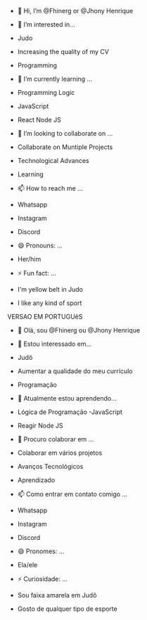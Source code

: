 - 👋 Hi, I’m @Fhinerg or @Jhony Henrique
  
- 👀 I’m interested in...
- Judo
- Increasing the quality of my CV
- Programming

- 🌱 I’m currently learning ...
- Programming Logic
- JavaScript
- React Node JS
  
- 💞️ I’m looking to collaborate on ...
- Collaborate on Muntiple Projects
- Technological Advances
- Learning
  
- 📫 How to reach me ...
- Whatsapp
- Instagram
- Discord
  
- 😄 Pronouns: ...
- Her/him
  
- ⚡ Fun fact: ...
- I'm yellow belt in Judo
- I like any kind of sport

VERSAO EM PORTUGUêS
- 👋 Olá, sou @Fhinerg ou @Jhony Henrique
  
- 👀 Estou interessado em...
- Judô
- Aumentar a qualidade do meu currículo
- Programação

- 🌱 Atualmente estou aprendendo...
- Lógica de Programação
-JavaScript
- Reagir Node JS
  
- 💞️ Procuro colaborar em ...
- Colaborar em vários projetos
- Avanços Tecnológicos
- Aprendizado
  
- 📫 Como entrar em contato comigo ...
- Whatsapp
- Instagram
- Discord
  
- 😄 Pronomes: ...
- Ela/ele
  
- ⚡ Curiosidade: ...
- Sou faixa amarela em Judô
- Gosto de qualquer tipo de esporte
<!---
Fhinerg/Fhinerg is a ✨ special ✨ repository because its `README.md` (this file) appears on your GitHub profile.
You can click the Preview link to take a look at your changes.
--->
